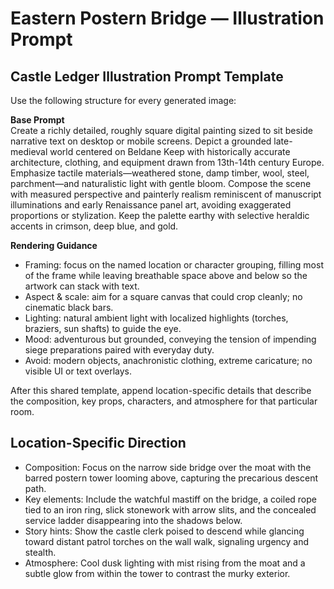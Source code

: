 # Eastern Postern Bridge — Illustration Prompt

## Castle Ledger Illustration Prompt Template

Use the following structure for every generated image:

**Base Prompt**  
Create a richly detailed, roughly square digital painting sized to sit beside narrative text on desktop or mobile screens. Depict a grounded late-medieval world centered on Beldane Keep with historically accurate architecture, clothing, and equipment drawn from 13th-14th century Europe. Emphasize tactile materials—weathered stone, damp timber, wool, steel, parchment—and naturalistic light with gentle bloom. Compose the scene with measured perspective and painterly realism reminiscent of manuscript illuminations and early Renaissance panel art, avoiding exaggerated proportions or stylization. Keep the palette earthy with selective heraldic accents in crimson, deep blue, and gold.

**Rendering Guidance**  
- Framing: focus on the named location or character grouping, filling most of the frame while leaving breathable space above and below so the artwork can stack with text.  
- Aspect & scale: aim for a square canvas that could crop cleanly; no cinematic black bars.  
- Lighting: natural ambient light with localized highlights (torches, braziers, sun shafts) to guide the eye.  
- Mood: adventurous but grounded, conveying the tension of impending siege preparations paired with everyday duty.  
- Avoid: modern objects, anachronistic clothing, extreme caricature; no visible UI or text overlays.

After this shared template, append location-specific details that describe the composition, key props, characters, and atmosphere for that particular room.

## Location-Specific Direction
- Composition: Focus on the narrow side bridge over the moat with the barred postern tower looming above, capturing the precarious descent path.
- Key elements: Include the watchful mastiff on the bridge, a coiled rope tied to an iron ring, slick stonework with arrow slits, and the concealed service ladder disappearing into the shadows below.
- Story hints: Show the castle clerk poised to descend while glancing toward distant patrol torches on the wall walk, signaling urgency and stealth.
- Atmosphere: Cool dusk lighting with mist rising from the moat and a subtle glow from within the tower to contrast the murky exterior.
